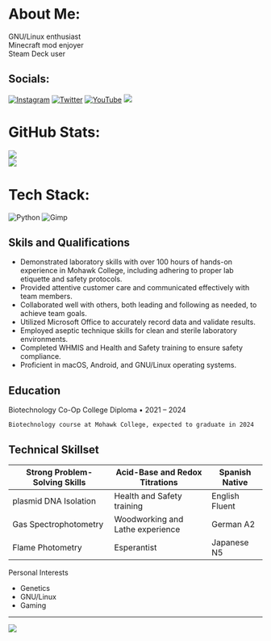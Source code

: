 # About Me:
GNU/Linux enthusiast<br>Minecraft mod enjoyer<br>Steam Deck user


## Socials:
  [![Instagram](https://img.shields.io/badge/Instagram-%23E4405F.svg?logo=Instagram&logoColor=white)](https://instagram.com/mateowoetam) [![Twitter](https://img.shields.io/badge/Twitter-%231DA1F2.svg?logo=Twitter&logoColor=white)](https://twitter.com/MateOrlaineta26) [![YouTube](https://img.shields.io/badge/YouTube-%23FF0000.svg?logo=YouTube&logoColor=white)](https://youtube.com/@mateowoetam)  <a href="https://techhub.social/@mateowoetam"><img src="https://img.shields.io/badge/Mastodon-black?logo=mastodon"/></a>

# GitHub Stats:
![](https://github-readme-stats.vercel.app/api?username=mateowoetam&theme=dark&hide_border=true&include_all_commits=true&count_private=false)<br/>
![](https://github-readme-stats.vercel.app/api/top-langs/?username=mateowoetam&theme=dark&hide_border=true&include_all_commits=true&count_private=false&layout=compact)


# Tech Stack:
![Python](https://img.shields.io/badge/python-3670A0?style=for-the-badge&logo=python&logoColor=ffdd54) ![Gimp](https://img.shields.io/badge/Gimp-657D8B?style=for-the-badge&logo=gimp&logoColor=FFFFFF) 

## Skils and Qualifications
- Demonstrated laboratory skills with over 100 hours of hands-on experience in Mohawk College, including adhering to proper lab etiquette and safety protocols.
- Provided attentive customer care and communicated effectively with team members.
- Collaborated well with others, both leading and following as needed, to achieve team goals.
- Utilized Microsoft Office to accurately record data and validate results.
-  Employed aseptic technique skills for clean and sterile laboratory environments.
- Completed WHMIS and Health and Safety training to ensure safety compliance.
- Proficient in macOS, Android, and GNU/Linux operating systems.

## Education

Biotechnology Co-Op College Diploma • 2021 – 2024

	Biotechnology course at Mohawk College, expected to graduate in 2024


## Technical Skillset
| Strong Problem-Solving Skills     | Acid-Base and Redox Titrations    | Spanish Native |
|-----------------------------------|-----------------------------------|----------------|
| plasmid DNA Isolation             | Health and Safety training        | English Fluent |
| Gas Spectrophotometry             |  Woodworking and Lathe experience | German A2      |
| Flame Photometry                  |  Esperantist                      | Japanese N5    |

Personal Interests

- Genetics
- GNU/Linux
- Gaming


- ---
[![](https://visitcount.itsvg.in/api?id=mateowoetam&icon=2&color=12)](https://visitcount.itsvg.in)
